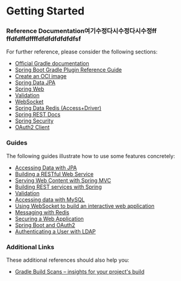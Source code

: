 # Getting Started

### Reference Documentation여기수정다시수정다시수정ff ffdfdffdffffdfdfdfdfdfdfsf
For further reference, please consider the following sections:

* [Official Gradle documentation](https://docs.gradle.org)
* [Spring Boot Gradle Plugin Reference Guide](https://docs.spring.io/spring-boot/3.4.1/gradle-plugin)
* [Create an OCI image](https://docs.spring.io/spring-boot/3.4.1/gradle-plugin/packaging-oci-image.html)
* [Spring Data JPA](https://docs.spring.io/spring-boot/3.4.1/reference/data/sql.html#data.sql.jpa-and-spring-data)
* [Spring Web](https://docs.spring.io/spring-boot/3.4.1/reference/web/servlet.html)
* [Validation](https://docs.spring.io/spring-boot/3.4.1/reference/io/validation.html)
* [WebSocket](https://docs.spring.io/spring-boot/3.4.1/reference/messaging/websockets.html)
* [Spring Data Redis (Access+Driver)](https://docs.spring.io/spring-boot/3.4.1/reference/data/nosql.html#data.nosql.redis)
* [Spring REST Docs](https://docs.spring.io/spring-restdocs/docs/current/reference/htmlsingle/)
* [Spring Security](https://docs.spring.io/spring-boot/3.4.1/reference/web/spring-security.html)
* [OAuth2 Client](https://docs.spring.io/spring-boot/3.4.1/reference/web/spring-security.html#web.security.oauth2.client)

### Guides
The following guides illustrate how to use some features concretely:

* [Accessing Data with JPA](https://spring.io/guides/gs/accessing-data-jpa/)
* [Building a RESTful Web Service](https://spring.io/guides/gs/rest-service/)
* [Serving Web Content with Spring MVC](https://spring.io/guides/gs/serving-web-content/)
* [Building REST services with Spring](https://spring.io/guides/tutorials/rest/)
* [Validation](https://spring.io/guides/gs/validating-form-input/)
* [Accessing data with MySQL](https://spring.io/guides/gs/accessing-data-mysql/)
* [Using WebSocket to build an interactive web application](https://spring.io/guides/gs/messaging-stomp-websocket/)
* [Messaging with Redis](https://spring.io/guides/gs/messaging-redis/)
* [Securing a Web Application](https://spring.io/guides/gs/securing-web/)
* [Spring Boot and OAuth2](https://spring.io/guides/tutorials/spring-boot-oauth2/)
* [Authenticating a User with LDAP](https://spring.io/guides/gs/authenticating-ldap/)

### Additional Links
These additional references should also help you:

* [Gradle Build Scans – insights for your project's build](https://scans.gradle.com#gradle)

